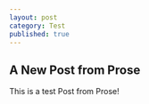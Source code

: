 ```yaml
---
layout: post
category: Test
published: true
---
```

## A New Post from Prose

This is a test Post from Prose!
